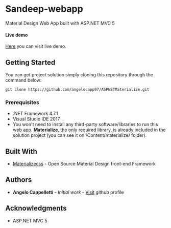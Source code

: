# Sandeep-webapp

Material Design Web App built with ASP.NET MVC 5

#### Live demo
[Here](http://materializeaspnet.azurewebsites.net) you can visit live demo.

## Getting Started
You can get project solution simply cloning this repository through the command below:

```
git clone https://github.com/angelocapp97/ASPNETMaterialize.git
```

### Prerequisites
* .NET Framework 4.7.1
* Visual Studio IDE 2017
* You won't need to install any third-party software/libraries to run this web app. **Materialize**, the only required library, is already included in the solution project (you can see it on /Content/materialize/ folder).

## Built With
* [Materializecss](http://www.materializecss.com) - Open Source Material Design front-end Framework

## Authors
* **Angelo Cappelletti** - *Initial work* - [Visit](https://github.com/angelocapp97) github profile

## Acknowledgments
* ASP.NET MVC 5
